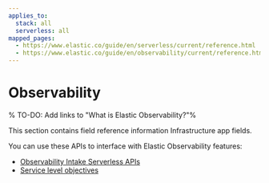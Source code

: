 ```yaml
---
applies_to:
  stack: all
  serverless: all
mapped_pages:
  - https://www.elastic.co/guide/en/serverless/current/reference.html
  - https://www.elastic.co/guide/en/observability/current/reference.html
---
```

# Observability

% TO-DO: Add links to "What is Elastic Observability?"%

This section contains field reference information Infrastructure app fields.

You can use these APIs to interface with Elastic Observability features:

* [Observability Intake Serverless APIs](https://www.elastic.co/docs/api/doc/observability-serverless)
* [Service level objectives](https://www.elastic.co/docs/api/doc/kibana/group/endpoint-slo)
